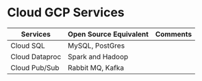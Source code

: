 # Cloud GCP Services


| Services       | Open Source Equivalent              | Comments                 |
|----------------|-------------------------------------|--------------------------|
| Cloud SQL      | MySQL, PostGres                     |                          |
| Cloud Dataproc | Spark and Hadoop                    |                          |
| Cloud Pub/Sub  | Rabbit MQ, Kafka                    |                          |



